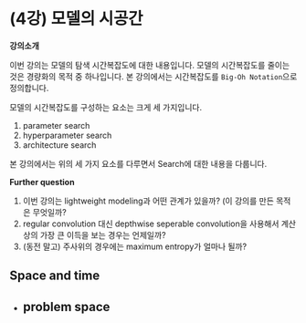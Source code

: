 # (4강) 모델의 시공간

**강의소개**

 

이번 강의는 모델의 탐색 시간복잡도에 대한 내용입니다. 모델의 시간복잡도를 줄이는 것은 경량화의 목적 중 하나입니다. 본 강의에서는 시간복잡도를 `Big-Oh Notation`으로 정의합니다.

모델의 시간복잡도를 구성하는 요소는 크게 세 가지입니다.

1. parameter search
2. hyperparameter search
3. architecture search

본 강의에서는 위의 세 가지 요소를 다루면서 Search에 대한 내용을 다룹니다.



**Further question**

1. 이번 강의는 lightweight modeling과 어떤 관계가 있을까? (이 강의를 만든 목적은 무엇일까?
2. regular convolution 대신 depthwise seperable convolution을 사용해서 계산상의 가장 큰 이득을 보는 경우는 언제일까?
3. (동전 말고) 주사위의 경우에는 maximum entropy가 얼마나 될까?



## Space and time

- problem space
	- 

